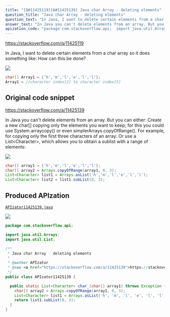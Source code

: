 ```yaml
---
title: "[Q#11425119][A#11425139] Java char Array - deleting elements"
question_title: "Java char Array - deleting elements"
question_text: "In Java, I want to delete certain elements from a char array so it does something like: How can this be done?"
answer_text: "In Java you can't delete elements from an array. But you can either: Create a new char[] copying only the elements you want to keep; for this you could use System.arraycopy() or even simplerArrays.copyOfRange(). For example, for copying only the first three characters of an array: Or use a List<Character>, which allows you to obtain a sublist with a range of elements:"
apization_code: "package com.stackoverflow.api;  import java.util.Arrays; import java.util.List;  /**  * Java char Array - deleting elements  *  * @author APIzator  * @see <a href=\"https://stackoverflow.com/a/11425139\">https://stackoverflow.com/a/11425139</a>  */ public class APIzator11425139 {    public static List<Character> char_(char[] array1) throws Exception {     char[] array2 = Arrays.copyOfRange(array1, 0, 3);     List<Character> list1 = Arrays.asList('h', 'm', 'l', 'e', 'l', 'l');     return list1.subList(0, 3);   } }"
---
```


https://stackoverflow.com/q/11425119

In Java, I want to delete certain elements from a char array so it does something like:
How can this be done?


<div class="code-logo"><img src="/stackoverflow.png" /></div>

```java
char[] Array1 = {'h','m','l','e','l','l'};
Array1 = //character index[2] to character index[5]
```


## Original code snippet

https://stackoverflow.com/a/11425139

In Java you can&#x27;t delete elements from an array. But you can either:
Create a new char[] copying only the elements you want to keep; for this you could use System.arraycopy() or even simplerArrays.copyOfRange(). For example, for copying only the first three characters of an array:
Or use a List&lt;Character&gt;, which allows you to obtain a sublist with a range of elements:

<div class="code-logo"><img src="/stackoverflow.png" /></div>

```java
char[] array1 = {'h','m','l','e','l','l'};
char[] array2 = Arrays.copyOfRange(array1, 0, 3);
List<Character> list1 = Arrays.asList('h','m','l','e','l','l');
List<Character> list2 = list1.subList(0, 3);
```

## Produced APIzation

[`APIzator11425139.java`](https://github.com/blind-papers/apization-temp-data/raw/main/search/APIzator11425139.java)

<div class="code-logo"><img src="/apizator.png" /></div>

```java
package com.stackoverflow.api;

import java.util.Arrays;
import java.util.List;

/**
 * Java char Array - deleting elements
 *
 * @author APIzator
 * @see <a href="https://stackoverflow.com/a/11425139">https://stackoverflow.com/a/11425139</a>
 */
public class APIzator11425139 {

  public static List<Character> char_(char[] array1) throws Exception {
    char[] array2 = Arrays.copyOfRange(array1, 0, 3);
    List<Character> list1 = Arrays.asList('h', 'm', 'l', 'e', 'l', 'l');
    return list1.subList(0, 3);
  }
}

```